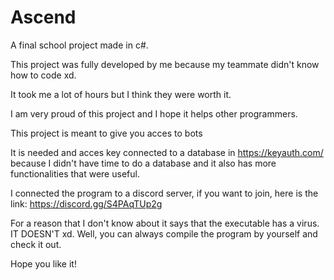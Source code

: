# Ascend

A final school project made in c#.

This project was fully developed by me because my teammate didn't know how to code xd.

It took me a lot of hours but I think they were worth it.

I am very proud of this project and I hope it helps other programmers.

This project is meant to give you acces to bots

It is needed and acces key connected to a database in https://keyauth.com/ because I didn't have time to do a database and it also has more functionalities that were useful.

I connected the program to a discord server, if you want to join, here is the link: https://discord.gg/S4PAqTUp2g

For a reason that I don't know about it says that the executable has a virus. IT DOESN'T xd. Well, you can always compile the program by yourself and check it out.

Hope you like it!
